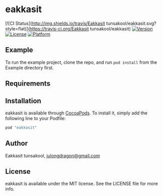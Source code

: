# eakkasit

[![CI Status](http://img.shields.io/travis/Eakkasit tunsakool/eakkasit.svg?style=flat)](https://travis-ci.org/Eakkasit tunsakool/eakkasit)
[![Version](https://img.shields.io/cocoapods/v/eakkasit.svg?style=flat)](http://cocoapods.org/pods/eakkasit)
[![License](https://img.shields.io/cocoapods/l/eakkasit.svg?style=flat)](http://cocoapods.org/pods/eakkasit)
[![Platform](https://img.shields.io/cocoapods/p/eakkasit.svg?style=flat)](http://cocoapods.org/pods/eakkasit)

## Example

To run the example project, clone the repo, and run `pod install` from the Example directory first.

## Requirements

## Installation

eakkasit is available through [CocoaPods](http://cocoapods.org). To install
it, simply add the following line to your Podfile:

```ruby
pod "eakkasit"
```

## Author

Eakkasit tunsakool, julongdragon@gmail.com

## License

eakkasit is available under the MIT license. See the LICENSE file for more info.
